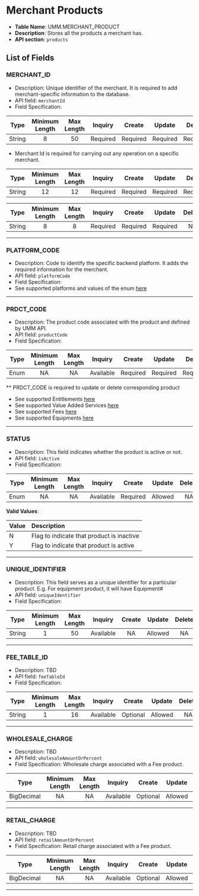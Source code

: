 # Merchant Products

* **Table Name**: UMM.MERCHANT_PRODUCT  
* **Description**: Stores all the products a merchant has.
* **API section**: `products`

## List of Fields

### MERCHANT_ID

* Description: Unique identifier of the merchant. It is required to add merchant-specific information to the database.
* API field: `merchantId`
* Field Specification:

<!-- type: tab 
titles: UMM, North, GMA 
-->

| Type   | Minimum Length | Max Length | Inquiry  |    Create    |    Update    |    Delete    |
|--------|:--------------:|:----------:|:--------:|:------------:|:------------:|:------------:|
| String  | 8        |    50        |    Required     | Required     | Required |    Required  |

* Merchant Id is required for carrying out any operation on a specific merchant.

<!-- type: tab -->

| Type   | Minimum Length | Max Length | Inquiry  |    Create    |    Update    |    Delete    |
|--------|:--------------:|:----------:|:--------:|:------------:|:------------:|:------------:|
| String |       12       |      12    |    Required    | Required   | Required   | Required  |

<!-- type: tab -->

| Type   | Minimum Length | Max Length | Inquiry  |    Create    |    Update    |    Delete    |
|--------|:--------------:|:----------:|:--------:|:------------:|:------------:|:------------:|
| String  | 8        |    8        |    Required     | Required     | Required |    NA     |

<!-- type: tab-end -->
---

### PLATFORM_CODE

* Description: Code to identify the specific backend platform. It adds the required information for the merchant.
* API field: `platformCode`
* Field Specification:
* See supported platforms and values of the enum [here](?path=docs/specification/supportedPlatforms.md)

<!-- type: tab-end -->
---

### PRDCT_CODE

* Description: The product code associated with the product and defined by UMM API.
* API field: `productCode`
* Field Specification:

<!-- type: tab 
titles: UMM
-->

| Type   | Minimum Length | Max Length | Inquiry | Create | Update | Delete |
|--------|:--------------:|:----------:|:-------:|:------:|:------:|:------:|
| Enum   |   NA   |   NA  |  Available |  Required   |     Required      |   Required   |

** PRDCT_CODE is required to update or delete corresponding product

* See supported Entitlements [here](?path=docs/specification/products_entitlements.md)
* See supported Value Added Services [here](?path=docs/specification/products_vas.md)
* See supported Fees [here](?path=docs/specification/products_fees.md)
* See supported Equipments [here](?path=docs/specification/products_equipments.md)

<!-- type: tab-end -->
---

### STATUS

* Description: This field indicates whether the product is active or not.
* API field: `isActive`
* Field Specification:

<!-- type: tab 
titles: UMM 
-->

| Type   | Minimum Length | Max Length | Inquiry  |    Create    |    Update    |    Delete    |
|--------|:--------------:|:----------:|:--------:|:------------:|:------------:|:------------:|
| Enum   | NA        |    NA        |    Available     | Required     | Allowed |    NA        |

**Valid Values**:

|         Value        |                    Description                 |
|:----------------------|:------------------------------------------------|
| N | Flag to indicate that product is inactive |
| Y | Flag to indicate that product is active |

<!-- type: tab-end -->
---

### UNIQUE_IDENTIFIER

* Description: This field serves as a unique identifier for a particular product. E.g. For equipment product, it will have Equipment#
* API field: `uniqueIdentifier`
* Field Specification:

<!-- type: tab 
titles: UMM 
-->

| Type   | Minimum Length | Max Length | Inquiry  |    Create    |    Update    |    Delete    |
|--------|:--------------:|:----------:|:--------:|:------------:|:------------:|:------------:|
| String  | 1        |    50        |    Available     | NA     |      Allowed       |    NA         |

<!-- type: tab-end -->
---

### FEE_TABLE_ID

* Description: TBD
* API field: `feeTableId`
* Field Specification:

<!-- type: tab 
titles: UMM 
-->

| Type   | Minimum Length | Max Length | Inquiry  |    Create    |    Update    |    Delete    |
|--------|:--------------:|:----------:|:--------:|:------------:|:------------:|:------------:|
| String  | 1        |    16        |    Available     | Optional  |  Allowed   |    NA        |

<!-- type: tab-end -->
---

### WHOLESALE_CHARGE

* Description: TBD
* API field: `wholesaleAmountOrPercent`
* Field Specification: Wholesale charge associated with a Fee product.

<!-- type: tab 
titles: UMM
-->

| Type   | Minimum Length | Max Length | Inquiry  |    Create    |    Update    |    Delete    |
|--------|:--------------:|:----------:|:--------:|:------------:|:------------:|:------------:|
| BigDecimal  | NA       |    NA        |    Available   | Optional  |  Allowed   |    NA      |

<!-- type: tab-end -->
---

### RETAIL_CHARGE

* Description: TBD
* API field: `retailAmountOrPercent`
* Field Specification: Retail  charge associated with a Fee product.

<!-- type: tab 
titles: UMM
-->

| Type   | Minimum Length | Max Length | Inquiry  |    Create    |    Update    |    Delete    |
|--------|:--------------:|:----------:|:--------:|:------------:|:------------:|:------------:|
| BigDecimal  | NA       |    NA        |    Available   | Optional  |  Allowed   |    NA      |

<!-- type: tab-end -->

---
